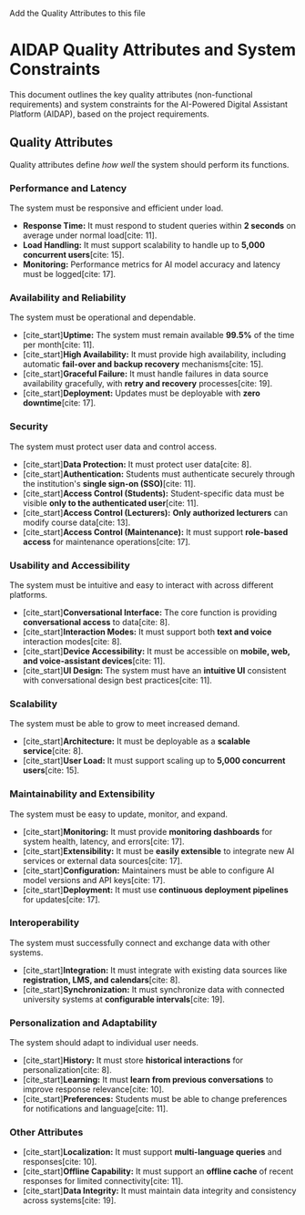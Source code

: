 Add the Quality Attributes to this file

# AIDAP Quality Attributes and System Constraints

This document outlines the key quality attributes (non-functional requirements) and system constraints for the AI-Powered Digital Assistant Platform (AIDAP), based on the project requirements.

## Quality Attributes

Quality attributes define *how well* the system should perform its functions.

### Performance and Latency
The system must be responsive and efficient under load.
* **Response Time:** It must respond to student queries within **2 seconds** on average under normal load[cite: 11].
* **Load Handling:** It must support scalability to handle up to **5,000 concurrent users**[cite: 15].
* **Monitoring:** Performance metrics for AI model accuracy and latency must be logged[cite: 17].

### Availability and Reliability
The system must be operational and dependable.
* [cite_start]**Uptime:** The system must remain available **99.5%** of the time per month[cite: 11].
* [cite_start]**High Availability:** It must provide high availability, including automatic **fail-over and backup recovery** mechanisms[cite: 15].
* [cite_start]**Graceful Failure:** It must handle failures in data source availability gracefully, with **retry and recovery** processes[cite: 19].
* [cite_start]**Deployment:** Updates must be deployable with **zero downtime**[cite: 17].

### Security
The system must protect user data and control access.
* [cite_start]**Data Protection:** It must protect user data[cite: 8].
* [cite_start]**Authentication:** Students must authenticate securely through the institution's **single sign-on (SSO)**[cite: 11].
* [cite_start]**Access Control (Students):** Student-specific data must be visible **only to the authenticated user**[cite: 11].
* [cite_start]**Access Control (Lecturers):** **Only authorized lecturers** can modify course data[cite: 13].
* [cite_start]**Access Control (Maintenance):** It must support **role-based access** for maintenance operations[cite: 17].

### Usability and Accessibility
The system must be intuitive and easy to interact with across different platforms.
* [cite_start]**Conversational Interface:** The core function is providing **conversational access** to data[cite: 8].
* [cite_start]**Interaction Modes:** It must support both **text and voice** interaction modes[cite: 8].
* [cite_start]**Device Accessibility:** It must be accessible on **mobile, web, and voice-assistant devices**[cite: 11].
* [cite_start]**UI Design:** The system must have an **intuitive UI** consistent with conversational design best practices[cite: 11].

### Scalability
The system must be able to grow to meet increased demand.
* [cite_start]**Architecture:** It must be deployable as a **scalable service**[cite: 8].
* [cite_start]**User Load:** It must support scaling up to **5,000 concurrent users**[cite: 15].

### Maintainability and Extensibility
The system must be easy to update, monitor, and expand.
* [cite_start]**Monitoring:** It must provide **monitoring dashboards** for system health, latency, and errors[cite: 17].
* [cite_start]**Extensibility:** It must be **easily extensible** to integrate new AI services or external data sources[cite: 17].
* [cite_start]**Configuration:** Maintainers must be able to configure AI model versions and API keys[cite: 17].
* [cite_start]**Deployment:** It must use **continuous deployment pipelines** for updates[cite: 17].

### Interoperability
The system must successfully connect and exchange data with other systems.
* [cite_start]**Integration:** It must integrate with existing data sources like **registration, LMS, and calendars**[cite: 8].
* [cite_start]**Synchronization:** It must synchronize data with connected university systems at **configurable intervals**[cite: 19].

### Personalization and Adaptability
The system should adapt to individual user needs.
* [cite_start]**History:** It must store **historical interactions** for personalization[cite: 8].
* [cite_start]**Learning:** It must **learn from previous conversations** to improve response relevance[cite: 10].
* [cite_start]**Preferences:** Students must be able to change preferences for notifications and language[cite: 11].

### Other Attributes
* [cite_start]**Localization:** It must support **multi-language queries** and responses[cite: 10].
* [cite_start]**Offline Capability:** It must support an **offline cache** of recent responses for limited connectivity[cite: 11].
* [cite_start]**Data Integrity:** It must maintain data integrity and consistency across systems[cite: 19].
